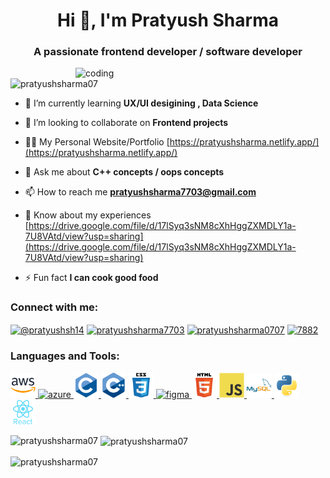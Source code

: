 <h1 align="center">Hi 👋, I'm Pratyush Sharma</h1>
<h3 align="center">A passionate frontend developer / software developer</h3>
<img align="right" alt="coding" width="400" src="https://user-images.githubusercontent.com/55389276/140866485-8fb1c876-9a8f-4d6a-98dc-08c4981eaf70.gif">

<p align="left"> <img src="https://komarev.com/ghpvc/?username=pratyushsharma07&label=Profile%20views&color=0e75b6&style=flat" alt="pratyushsharma07" /> </p>

- 🌱 I’m currently learning **UX/UI desigining , Data Science**

- 👯 I’m looking to collaborate on **Frontend projects**
  
- 👨‍💻 My Personal Website/Portfolio [https://pratyushsharma.netlify.app/](https://pratyushsharma.netlify.app/)

- 💬 Ask me about **C++ concepts / oops concepts**

- 📫 How to reach me **pratyushsharma7703@gmail.com**

- 📄 Know about my experiences [https://drive.google.com/file/d/17lSyq3sNM8cXhHggZXMDLY1a-7U8VAtd/view?usp=sharing](https://drive.google.com/file/d/17lSyq3sNM8cXhHggZXMDLY1a-7U8VAtd/view?usp=sharing)

- ⚡ Fun fact **I can cook good food**

<h3 align="left">Connect with me:</h3>
<p align="left">
<a href="https://twitter.com/@pratyushsh14" target="blank"><img align="center" src="https://raw.githubusercontent.com/rahuldkjain/github-profile-readme-generator/master/src/images/icons/Social/twitter.svg" alt="@pratyushsh14" height="30" width="40" /></a>
<a href="https://linkedin.com/in/pratyushsharma7703" target="blank"><img align="center" src="https://raw.githubusercontent.com/rahuldkjain/github-profile-readme-generator/master/src/images/icons/Social/linked-in-alt.svg" alt="pratyushsharma7703" height="30" width="40" /></a>
<a href="https://instagram.com/pratyushsharma0707" target="blank"><img align="center" src="https://raw.githubusercontent.com/rahuldkjain/github-profile-readme-generator/master/src/images/icons/Social/instagram.svg" alt="pratyushsharma0707" height="30" width="40" /></a>
<a href="https://discord.gg/7882" target="blank"><img align="center" src="https://raw.githubusercontent.com/rahuldkjain/github-profile-readme-generator/master/src/images/icons/Social/discord.svg" alt="7882" height="30" width="40" /></a>
</p>

<h3 align="left">Languages and Tools:</h3>
<p align="left"> <a href="https://aws.amazon.com" target="_blank" rel="noreferrer"> <img src="https://raw.githubusercontent.com/devicons/devicon/master/icons/amazonwebservices/amazonwebservices-original-wordmark.svg" alt="aws" width="40" height="40"/> </a> <a href="https://azure.microsoft.com/en-in/" target="_blank" rel="noreferrer"> <img src="https://www.vectorlogo.zone/logos/microsoft_azure/microsoft_azure-icon.svg" alt="azure" width="40" height="40"/> </a> <a href="https://www.cprogramming.com/" target="_blank" rel="noreferrer"> <img src="https://raw.githubusercontent.com/devicons/devicon/master/icons/c/c-original.svg" alt="c" width="40" height="40"/> </a> <a href="https://www.w3schools.com/cpp/" target="_blank" rel="noreferrer"> <img src="https://raw.githubusercontent.com/devicons/devicon/master/icons/cplusplus/cplusplus-original.svg" alt="cplusplus" width="40" height="40"/> </a> <a href="https://www.w3schools.com/css/" target="_blank" rel="noreferrer"> <img src="https://raw.githubusercontent.com/devicons/devicon/master/icons/css3/css3-original-wordmark.svg" alt="css3" width="40" height="40"/> </a> <a href="https://www.figma.com/" target="_blank" rel="noreferrer"> <img src="https://www.vectorlogo.zone/logos/figma/figma-icon.svg" alt="figma" width="40" height="40"/> </a> <a href="https://www.w3.org/html/" target="_blank" rel="noreferrer"> <img src="https://raw.githubusercontent.com/devicons/devicon/master/icons/html5/html5-original-wordmark.svg" alt="html5" width="40" height="40"/> </a> <a href="https://developer.mozilla.org/en-US/docs/Web/JavaScript" target="_blank" rel="noreferrer"> <img src="https://raw.githubusercontent.com/devicons/devicon/master/icons/javascript/javascript-original.svg" alt="javascript" width="40" height="40"/> </a> <a href="https://www.mysql.com/" target="_blank" rel="noreferrer"> <img src="https://raw.githubusercontent.com/devicons/devicon/master/icons/mysql/mysql-original-wordmark.svg" alt="mysql" width="40" height="40"/> </a> <a href="https://www.python.org" target="_blank" rel="noreferrer"> <img src="https://raw.githubusercontent.com/devicons/devicon/master/icons/python/python-original.svg" alt="python" width="40" height="40"/> </a> <a href="https://reactjs.org/" target="_blank" rel="noreferrer"> <img src="https://raw.githubusercontent.com/devicons/devicon/master/icons/react/react-original-wordmark.svg" alt="react" width="40" height="40"/> </a> </p>

<p><img align="left" src="https://github-readme-stats.vercel.app/api/top-langs?username=pratyushsharma07&show_icons=true&locale=en&layout=compact" alt="pratyushsharma07" /></p>

<p>&nbsp;<img align="center" src="https://github-readme-stats.vercel.app/api?username=pratyushsharma07&show_icons=true&locale=en" alt="pratyushsharma07" /></p>

<p><img align="center" src="https://github-readme-streak-stats.herokuapp.com/?user=pratyushsharma07&" alt="pratyushsharma07" /></p>
